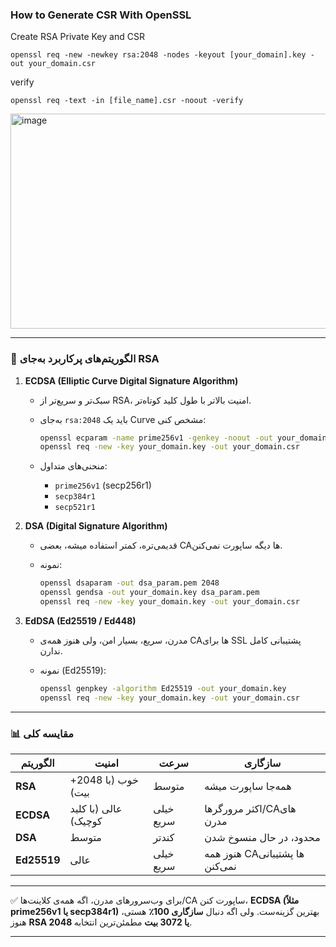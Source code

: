 
### How to Generate CSR With OpenSSL

Create RSA Private Key and CSR
```
openssl req -new -newkey rsa:2048 -nodes -keyout [your_domain].key -out your_domain.csr
```
verify
```
openssl req -text -in [file_name].csr -noout -verify
```
<img width="757" height="344" alt="image" src="https://github.com/user-attachments/assets/630bd27f-8166-45fc-99d9-61f441c4ee2f" />




---

### 🔑 الگوریتم‌های پرکاربرد به‌جای RSA

1. **ECDSA (Elliptic Curve Digital Signature Algorithm)**

   * سبک‌تر و سریع‌تر از RSA، امنیت بالاتر با طول کلید کوتاه‌تر.
   * به‌جای `rsa:2048` باید یک Curve مشخص کنی:

     ```bash
     openssl ecparam -name prime256v1 -genkey -noout -out your_domain.key
     openssl req -new -key your_domain.key -out your_domain.csr
     ```
   * منحنی‌های متداول:

     * `prime256v1` (secp256r1)
     * `secp384r1`
     * `secp521r1`

2. **DSA (Digital Signature Algorithm)**

   * قدیمی‌تره، کمتر استفاده میشه، بعضی CAها دیگه ساپورت نمی‌کنن.
   * نمونه:

     ```bash
     openssl dsaparam -out dsa_param.pem 2048
     openssl gendsa -out your_domain.key dsa_param.pem
     openssl req -new -key your_domain.key -out your_domain.csr
     ```

3. **EdDSA (Ed25519 / Ed448)**

   * مدرن، سریع، بسیار امن، ولی هنوز همه‌ی CAها برای SSL پشتیبانی کامل ندارن.
   * نمونه (Ed25519):

     ```bash
     openssl genpkey -algorithm Ed25519 -out your_domain.key
     openssl req -new -key your_domain.key -out your_domain.csr
     ```

---

### 📊 مقایسه کلی

| الگوریتم    | امنیت                | سرعت      | سازگاری                        |
| ----------- | -------------------- | --------- | ------------------------------ |
| **RSA**     | خوب (با 2048+ بیت)   | متوسط     | همه‌جا ساپورت میشه             |
| **ECDSA**   | عالی (با کلید کوچیک) | خیلی سریع | اکثر مرورگرها/CAهای مدرن       |
| **DSA**     | متوسط                | کندتر     | محدود، در حال منسوخ شدن        |
| **Ed25519** | عالی                 | خیلی سریع | هنوز همه CAها پشتیبانی نمی‌کنن |

---

✅ برای وب‌سرورهای مدرن، اگه همه‌ی کلاینت‌ها/CA ساپورت کنن، **ECDSA (مثلاً prime256v1 یا secp384r1)** بهترین گزینه‌ست.
ولی اگه دنبال **سازگاری 100٪** هستی، هنوز **RSA 2048 یا 3072 بیت** مطمئن‌ترین انتخابه.

---
